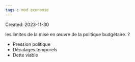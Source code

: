 ```yaml
---
tags : mod economie
---
```

Created: 2023-11-30

les limites de la mise en œuvre de la politique budgétaire.
?
-  Pression politique
-  Décalages temporels
-  Dette viable